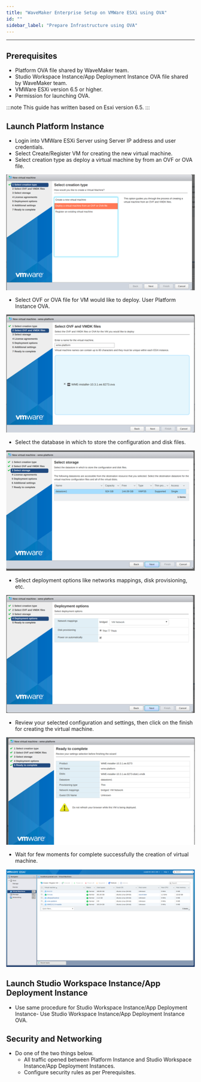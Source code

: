 ```yaml
---
title: "WaveMaker Enterprise Setup on VMWare ESXi using OVA"
id: ""
sidebar_label: "Prepare Infrastructure using OVA"
---
```

---

## Prerequisites

- Platform OVA file shared by WaveMaker team.
- Studio Workspace Instance/App Deployment Instance OVA file shared by WaveMaker team.
- VMWare ESXi version 6.5 or higher.
- Permission for launching OVA.

:::note
This guide has written based on Esxi version 6.5.
:::

## Launch Platform Instance

- Login into VMWare ESXi Server using  Server IP address and user credentials.
- Select Create/Register VM for creating the new virtual machine.
- Select creation type as deploy a virtual machine by from an OVF or OVA file.

[![vm creation type](/learn/assets/wme-setup/vm-creation-by-using-ova/select-vm-creation-type.png)](/learn/assets/wme-setup/vm-creation-by-using-ova/select-vm-creation-type.png)

- Select OVF or OVA file for VM would like to deploy. User Platform Instance OVA.

[![selecting ova template](/learn/assets/wme-setup/vm-creation-by-using-ova/selecting-the-ovf-template-for-deploy.png)](/learn/assets//wme-setup/vm-creation-by-using-ova/selecting-the-ovf-template-for-deploy.png)

- Select the database in which to store the configuration and disk files.

[![select database](/learn/assets/wme-setup/vm-creation-by-using-ova/selecting-the-database-for-storage.png)](/learn/assets/wme-setup/vm-creation-by-using-ova/selecting-the-database-for-storage.png)

- Select deployment options like networks mappings, disk provisioning, etc.

[![select deployment option](/learn/assets/wme-setup/vm-creation-by-using-ova/selecting-the-deployment-options-and-networking.png)](/learn/assets/wme-setup/vm-creation-by-using-ova/selecting-the-database-for-storage.png)

- Review your selected configuration and settings, then click on the finish for creating the virtual machine.

[![review](/learn/assets/wme-setup/vm-creation-by-using-ova/review-the-settings.png)](/learn/assets/wme-setup/vm-creation-by-using-ova/review-the-settings.png)

- Wait for few moments for complete successfully the creation of virtual machine.

[![dashboard](/learn/assets/wme-setup/vm-creation-by-using-ova/created-vm-show-in-dashboard.png)](/learn/assets/wme-setup/vm-creation-by-using-ova/created-vm-show-in-dashboard.png)

## Launch Studio Workspace Instance/App Deployment Instance

- Use same procedure for Studio Workspace Instance/App Deployment Instance- Use Studio Workspace Instance/App Deployment Instance OVA.

## Security and Networking

- Do one of the two things below.
  - All traffic opened between Platform Instance and Studio Workspace Instance/App Deployment Instances.
  - Configure security rules as per Prerequisites.
